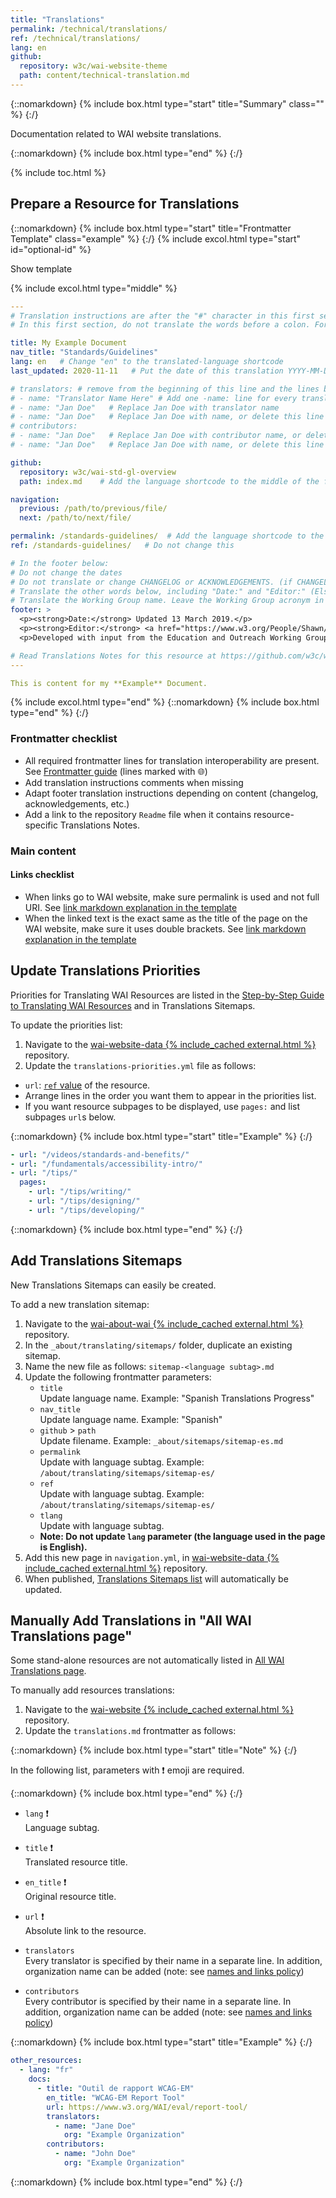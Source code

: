 ```yaml
---
title: "Translations"
permalink: /technical/translations/
ref: /technical/translations/
lang: en
github:
  repository: w3c/wai-website-theme
  path: content/technical-translation.md
---
```


{::nomarkdown}
{% include box.html type="start" title="Summary" class="" %}
{:/}

Documentation related to WAI website translations.

{::nomarkdown}
{% include box.html type="end" %}
{:/}

{% include toc.html %}

## Prepare a Resource for Translations

{::nomarkdown}
{% include box.html type="start" title="Frontmatter Template" class="example" %}
{:/}
{% include excol.html type="start" id="optional-id" %}

Show template

{% include excol.html type="middle" %}

```yml
---
# Translation instructions are after the "#" character in this first section. They are comments that do not show up in the web page. You do not need to translate the instructions after "#".
# In this first section, do not translate the words before a colon. For example, do not translate "title:". Do translate the text after "title:".

title: My Example Document
nav_title: "Standards/Guidelines"
lang: en   # Change "en" to the translated-language shortcode
last_updated: 2020-11-11   # Put the date of this translation YYYY-MM-DD (with month in the middle)

# translators: # remove from the beginning of this line and the lines below: "# " (the hash sign and the space)
# - name: "Translator Name Here" # Add one -name: line for every translator
# - name: "Jan Doe"   # Replace Jan Doe with translator name
# - name: "Jan Doe"   # Replace Jan Doe with name, or delete this line if not multiple translators
# contributors:
# - name: "Jan Doe"   # Replace Jan Doe with contributor name, or delete this line if none
# - name: "Jan Doe"   # Replace Jan Doe with name, or delete this line if not multiple contributors

github:
  repository: w3c/wai-std-gl-overview
  path: index.md    # Add the language shortcode to the middle of the filename, for example: content/index.fr.md

navigation:
  previous: /path/to/previous/file/
  next: /path/to/next/file/

permalink: /standards-guidelines/  # Add the language shortcode to the end, with no / at the end. For example /standards-guidelines/fr
ref: /standards-guidelines/   # Do not change this

# In the footer below:
# Do not change the dates
# Do not translate or change CHANGELOG or ACKNOWLEDGEMENTS. (if CHANGELOG or ACKNOWLEDGEMENTS)
# Translate the other words below, including "Date:" and "Editor:" (Else)
# Translate the Working Group name. Leave the Working Group acronym in English.
footer: >
  <p><strong>Date:</strong> Updated 13 March 2019.</p>
  <p><strong>Editor:</strong> <a href="https://www.w3.org/People/Shawn/">Shawn Lawton Henry</a>.</p>
  <p>Developed with input from the Education and Outreach Working Group (<a href="http://www.w3.org/WAI/EO/">EOWG</a>).</p>

# Read Translations Notes for this resource at https://github.com/w3c/wai-std-gl-overview#readme
---

This is content for my **Example** Document.
```

{% include excol.html type="end" %}
{::nomarkdown}
{% include box.html type="end" %}
{:/}

### Frontmatter checklist

- All required frontmatter lines for translation interoperability are present. See [Frontmatter guide](/writing/frontmatter/) (lines marked with 🌐)
- Add translation instructions comments when missing
- Adapt footer translation instructions depending on content (changelog, acknowledgements, etc.)
- Add a link to the repository `Readme` file when it contains resource-specific Translations Notes.

### Main content

#### Links checklist

- When links go to WAI website, make sure permalink is used and not full URI. See [link markdown explanation in the template](https://github.com/w3c/wai-resource-template/blob/master/content/index.md#heading-level-2)
- When the linked text is the exact same as the title of the page on the WAI website, make sure it uses double brackets. See [link markdown explanation in the template](https://github.com/w3c/wai-resource-template/blob/master/content/index.md#heading-level-2)

## Update Translations Priorities

Priorities for Translating WAI Resources are listed in the [Step-by-Step Guide to Translating WAI Resources](https://www.w3.org/WAI/about/translating/step-by-step/#priorities) and in Translations Sitemaps.

To update the priorities list:
1. Navigate to the [wai-website-data {% include_cached external.html %}](https://github.com/w3c/wai-website-data) repository.
2. Update the `translations-priorities.yml` file as follows:
- `url`: [`ref` value](/writing/frontmatter/#ref) of the resource.
- Arrange lines in the order you want them to appear in the priorities list.
- If you want resource subpages to be displayed, use `pages:` and list subpages `url`s below.

{::nomarkdown}
{% include box.html type="start" title="Example" %}
{:/}
```yaml
- url: "/videos/standards-and-benefits/"
- url: "/fundamentals/accessibility-intro/"
- url: "/tips/"
  pages:
    - url: "/tips/writing/"
    - url: "/tips/designing/"
    - url: "/tips/developing/"
```
{::nomarkdown}
{% include box.html type="end" %}
{:/}

## Add Translations Sitemaps

New Translations Sitemaps can easily be created.

To add a new translation sitemap:
1. Navigate to the [wai-about-wai {% include_cached external.html %}](https://github.com/w3c/wai-about-wai) repository.
2. In the `_about/translating/sitemaps/` folder, duplicate an existing sitemap.
3. Name the new file as follows: `sitemap-<language subtag>.md`
4. Update the following frontmatter parameters:
   - `title`\
   Update language name. Example: "Spanish Translations Progress"
   - `nav_title`\
   Update language name. Example: "Spanish"
   - `github` > `path`\
   Update filename. Example: `_about/sitemaps/sitemap-es.md`
   - `permalink`\
   Update with language subtag. Example: `/about/translating/sitemaps/sitemap-es/`
   - `ref`\
   Update with language subtag. Example: `/about/translating/sitemaps/sitemap-es/`
   - `tlang`\
   Update with language subtag.
   - **Note: Do not update `lang` parameter (the language used in the page is English).**
5. Add this new page in `navigation.yml`, in [wai-website-data {% include_cached external.html %}](https://github.com/w3c/wai-website-data) repository.
6. When published, [Translations Sitemaps list](https://www.w3.org/WAI/about/translating/sitemaps/) will automatically be updated.

## Manually Add Translations in "All WAI Translations page"

Some stand-alone resources are not automatically listed in [All WAI Translations page](https://www.w3.org/WAI/translations/).

To manually add resources translations:
1. Navigate to the [wai-website {% include_cached external.html %}](https://github.com/w3c/wai-website) repository.
2. Update the `translations.md` frontmatter as follows:

{::nomarkdown}
{% include box.html type="start" title="Note" %}
{:/}

In the following list, parameters with ❗ emoji are required.

{::nomarkdown}
{% include box.html type="end" %}
{:/}

- `lang` ❗\
  Language subtag.

- `title` ❗\
  Translated resource title.

- `en_title` ❗\
  Original resource title.

- `url` ❗\
  Absolute link to the resource.

- `translators` \
  Every translator is specified by their name in a separate line. In addition, organization name can be added (note: see [names and links policy](https://www.w3.org/WAI/about/translating/#links))

- `contributors` \
  Every contributor is specified by their name in a separate line. In addition, organization name can be added (note: see [names and links policy](https://www.w3.org/WAI/about/translating/#links))


{::nomarkdown}
{% include box.html type="start" title="Example" %}
{:/}
```yaml
other_resources:
  - lang: "fr"
    docs:
      - title: "Outil de rapport WCAG-EM"
        en_title: "WCAG-EM Report Tool"
        url: https://www.w3.org/WAI/eval/report-tool/
        translators:
          - name: "Jane Doe"
            org: "Example Organization"
        contributors:
          - name: "John Doe"
            org: "Example Organization"
```
{::nomarkdown}
{% include box.html type="end" %}
{:/}


